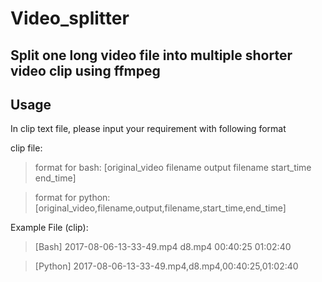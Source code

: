 Video_splitter
==============

Split one long video file into multiple shorter video clip using ffmpeg
-----------------------------------------------------------------------

## Usage ##
  In clip text file, please input your requirement with following format

clip file:
  > format for bash: [original_video filename output filename start_time end_time]
  
  > format for python: [original_video,filename,output,filename,start_time,end_time]

Example File (clip):
> [Bash] 2017-08-06-13-33-49.mp4 d8.mp4 00:40:25 01:02:40

> [Python] 2017-08-06-13-33-49.mp4,d8.mp4,00:40:25,01:02:40
